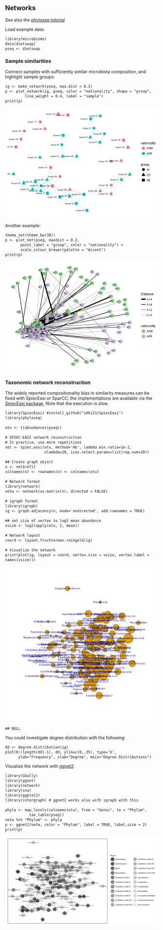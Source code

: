 <!--
  %\VignetteEngine{knitr::rmarkdown}
  %\VignetteIndexEntry{microbiome tutorial - networks}
  %\usepackage[utf8]{inputenc}
  %\VignetteEncoding{UTF-8}  
-->
Networks
--------

See also the [phyloseq
tutorial](http://joey711.github.io/phyloseq/plot_network-examples)

Load example data:

    library(microbiome)
    data(dietswap)
    pseq <- dietswap

### Sample similarities

Connect samples with sufficiently similar microbiota composition, and
highlight sample groups:

    ig <- make_network(pseq, max.dist = 0.2)
    p <- plot_network(ig, pseq, color = "nationality", shape = "group",
             line_weight = 0.4, label = "sample")
    print(p)         

![](Networks_files/figure-markdown_strict/networks2-1.png)

Another example:

    theme_set(theme_bw(30))
    p <- plot_net(pseq, maxdist = 0.2,
           point_label = "group", color = "nationality") +
           scale_colour_brewer(palette = "Accent")
    print(p)         

![](Networks_files/figure-markdown_strict/networks3-1.png)

### Taxonomic network reconstruction

The widely reported compositionality bias in similarity measures can be
fixed with SpiecEasi or SparCC; the implementations are available via
the [SpiecEasi package](https://github.com/zdk123/SpiecEasi). Note that
the execution is slow.

    library(SpiecEasi) #install_github("zdk123/SpiecEasi")
    library(phyloseq)

    otu <- t(abundances(pseq))

    # SPIEC-EASI network reconstruction
    # In practice, use more repetitions
    net <- spiec.easi(otu, method='mb', lambda.min.ratio=1e-2, 
                      nlambda=20, icov.select.params=list(rep.num=20))

    ## Create graph object
    n <- net$refit
    colnames(n) <- rownames(n) <- colnames(otu)

    # Network format
    library(network)
    netw <- network(as.matrix(n), directed = FALSE)

    # igraph format
    library(igraph)
    ig <- graph.adjacency(n, mode='undirected', add.rownames = TRUE)

    ## set size of vertex to log2 mean abundance 
    vsize <- log2(apply(otu, 2, mean))

    # Network layout
    coord <- layout.fruchterman.reingold(ig)

    # Visualize the network
    print(plot(ig, layout = coord, vertex.size = vsize, vertex.label = names(vsize)))

![](Networks_files/figure-markdown_strict/networks4-1.png)

    ## NULL

You could investigate degree distribution with the following:

    dd <- degree.distribution(ig)
    plot(0:(length(dd)-1), dd, ylim=c(0,.35), type='b', 
          ylab="Frequency", xlab="Degree", main="Degree Distributions")

Visualize the network with [ggnet2](https://briatte.github.io/ggnet):

    library(GGally)
    library(ggnet)
    library(network)
    library(sna)
    library(ggplot2)
    library(intergraph) # ggnet2 works also with igraph with this

    phyla <- map_levels(colnames(otu), from = "Genus", to = "Phylum",
               tax_table(pseq))
    netw %v% "Phylum" <- phyla
    p <- ggnet2(netw, color = "Phylum", label = TRUE, label.size = 2)
    print(p)

![](Networks_files/figure-markdown_strict/networks5-1.png)
